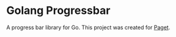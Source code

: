 # Golang Progressbar

A progress bar library for Go. This project was created for [Paget](https://github.com/Qwiri/PaGet).
